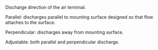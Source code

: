 Discharge direction of the air terminal.



Parallel: discharges parallel to mounting surface designed so that flow attaches to the surface.

Perpendicular:  discharges away from mounting surface.

Adjustable: both parallel and perpendicular discharge.
